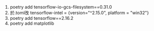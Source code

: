 1. poetry add tensorflow-io-gcs-filesystem==0.31.0
2. 於.toml改 tensorflow-intel = {version="^2.15.0", platform = "win32"}
3. poetry add tensorflow==2.16.2
4. poetry add matplotlib